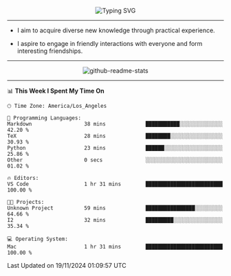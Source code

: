 <p align="center">
  <img src="https://readme-typing-svg.demolab.com?font=Fira+Code&weight=500&size=32&duration=2500&pause=1600&center=true&vCenter=true&random=false&width=1024&height=64&lines=Hi+there+%F0%9F%91%8B;I'm+delighted+you+could+make+it+here+%F0%9F%8E%89;I'm+Harry%2C+a+college+student+still+finding+my+way" alt="Typing SVG" />
</p>


---


- I aim to acquire diverse new knowledge through practical experience.

- I aspire to engage in friendly interactions with everyone and form interesting friendships.


---


<p align="center">
  <img src="https://github-readme-stats.vercel.app/api?username=Harry-Jing&show_icons=true" alt="github-readme-stats"/>
</p>


---

<!--START_SECTION:waka-->
📊 **This Week I Spent My Time On** 

```text
🕑︎ Time Zone: America/Los_Angeles

💬 Programming Languages: 
Markdown                 38 mins             ███████████░░░░░░░░░░░░░░   42.20 % 
TeX                      28 mins             ████████░░░░░░░░░░░░░░░░░   30.93 % 
Python                   23 mins             ██████░░░░░░░░░░░░░░░░░░░   25.86 % 
Other                    0 secs              ░░░░░░░░░░░░░░░░░░░░░░░░░   01.02 % 

🔥 Editors: 
VS Code                  1 hr 31 mins        █████████████████████████   100.00 % 

🐱‍💻 Projects: 
Unknown Project          59 mins             ████████████████░░░░░░░░░   64.66 % 
I2                       32 mins             █████████░░░░░░░░░░░░░░░░   35.34 % 

💻 Operating System: 
Mac                      1 hr 31 mins        █████████████████████████   100.00 % 
```


 Last Updated on 19/11/2024 01:09:57 UTC
<!--END_SECTION:waka-->
